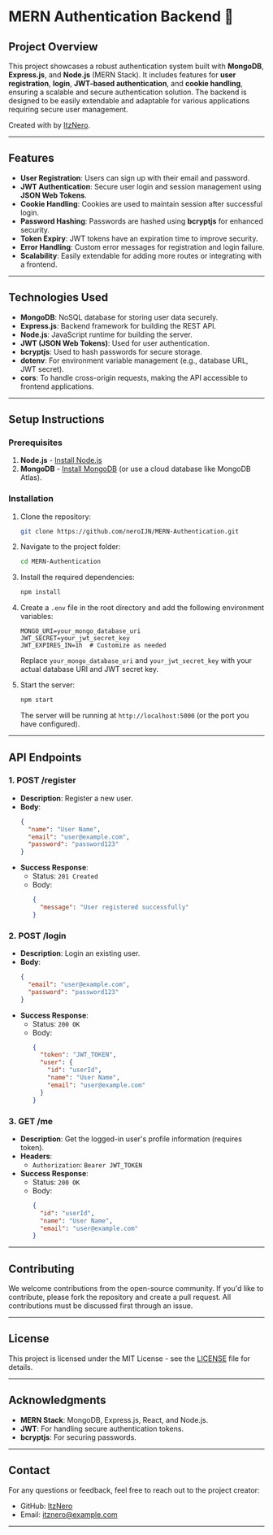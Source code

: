 # MERN Authentication Backend 🚀

## Project Overview
This project showcases a robust authentication system built with **MongoDB**, **Express.js**, and **Node.js** (MERN Stack). It includes features for **user registration**, **login**, **JWT-based authentication**, and **cookie handling**, ensuring a scalable and secure authentication solution. The backend is designed to be easily extendable and adaptable for various applications requiring secure user management.

Created with by [ItzNero](https://github.com/neroIJN).

---

## Features

- **User Registration**: Users can sign up with their email and password.
- **JWT Authentication**: Secure user login and session management using **JSON Web Tokens**.
- **Cookie Handling**: Cookies are used to maintain session after successful login.
- **Password Hashing**: Passwords are hashed using **bcryptjs** for enhanced security.
- **Token Expiry**: JWT tokens have an expiration time to improve security.
- **Error Handling**: Custom error messages for registration and login failure.
- **Scalability**: Easily extendable for adding more routes or integrating with a frontend.

---

## Technologies Used

- **MongoDB**: NoSQL database for storing user data securely.
- **Express.js**: Backend framework for building the REST API.
- **Node.js**: JavaScript runtime for building the server.
- **JWT (JSON Web Tokens)**: Used for user authentication.
- **bcryptjs**: Used to hash passwords for secure storage.
- **dotenv**: For environment variable management (e.g., database URL, JWT secret).
- **cors**: To handle cross-origin requests, making the API accessible to frontend applications.

---

## Setup Instructions

### Prerequisites

1. **Node.js** - [Install Node.js](https://nodejs.org/en/download/)
2. **MongoDB** - [Install MongoDB](https://www.mongodb.com/try/download/community) (or use a cloud database like MongoDB Atlas).

### Installation

1. Clone the repository:

    ```bash
    git clone https://github.com/neroIJN/MERN-Authentication.git
    ```

2. Navigate to the project folder:

    ```bash
    cd MERN-Authentication
    ```

3. Install the required dependencies:

    ```bash
    npm install
    ```

4. Create a `.env` file in the root directory and add the following environment variables:

    ```env
    MONGO_URI=your_mongo_database_uri
    JWT_SECRET=your_jwt_secret_key
    JWT_EXPIRES_IN=1h  # Customize as needed
    ```

    Replace `your_mongo_database_uri` and `your_jwt_secret_key` with your actual database URI and JWT secret key.

5. Start the server:

    ```bash
    npm start
    ```

    The server will be running at `http://localhost:5000` (or the port you have configured).

---

## API Endpoints

### 1. **POST /register**
   - **Description**: Register a new user.
   - **Body**: 
     ```json
     {
       "name": "User Name",
       "email": "user@example.com",
       "password": "password123"
     }
     ```
   - **Success Response**:
     - Status: `201 Created`
     - Body: 
       ```json
       {
         "message": "User registered successfully"
       }
       ```

### 2. **POST /login**
   - **Description**: Login an existing user.
   - **Body**:
     ```json
     {
       "email": "user@example.com",
       "password": "password123"
     }
     ```
   - **Success Response**:
     - Status: `200 OK`
     - Body: 
       ```json
       {
         "token": "JWT_TOKEN",
         "user": {
           "id": "userId",
           "name": "User Name",
           "email": "user@example.com"
         }
       }
       ```

### 3. **GET /me**
   - **Description**: Get the logged-in user's profile information (requires token).
   - **Headers**:
     - `Authorization`: `Bearer JWT_TOKEN`
   - **Success Response**:
     - Status: `200 OK`
     - Body: 
       ```json
       {
         "id": "userId",
         "name": "User Name",
         "email": "user@example.com"
       }
       ```

---

## Contributing

We welcome contributions from the open-source community. If you'd like to contribute, please fork the repository and create a pull request. All contributions must be discussed first through an issue.

---

## License

This project is licensed under the MIT License - see the [LICENSE](LICENSE) file for details.

---

## Acknowledgments

- **MERN Stack**: MongoDB, Express.js, React, and Node.js.
- **JWT**: For handling secure authentication tokens.
- **bcryptjs**: For securing passwords.

---

## Contact

For any questions or feedback, feel free to reach out to the project creator:

- GitHub: [ItzNero](https://github.com/neroIJN)
- Email: [itznero@example.com](mailto:itznero@example.com)

---
